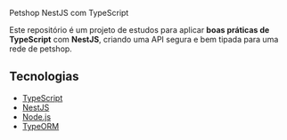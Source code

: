 Petshop NestJS com TypeScript

Este repositório é um projeto de estudos para aplicar **boas práticas de TypeScript** com **NestJS**, criando uma API segura e bem tipada para uma rede de petshop.

##  Tecnologias
- [TypeScript](https://www.typescriptlang.org/)
- [NestJS](https://nestjs.com/)
- [Node.js](https://nodejs.org/)
- [TypeORM](https://typeorm.io/) 

